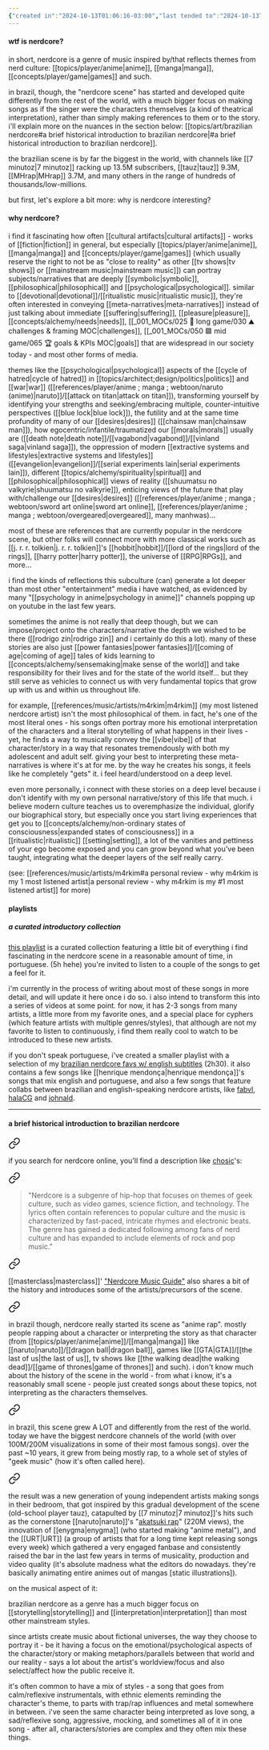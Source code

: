 ```yaml
---
{"created in":"2024-10-13T01:06:16-03:00","last tended to":"2024-10-13T01:37:40-03:00","aliases":["nerdcore","música geek","música nerd","geek music"],"relevancescore":93,"tags":["music","art","brazilian","geek","🌲","topic"],"dg-publish":true,"notestage":["🌲"],"created":"2024-10-13T01:06:16.281-03:00","updated":"2024-12-09T17:58:10.629-03:00","permalink":"/topics/art/brazilian-nerdcore/","dgPassFrontmatter":true}
---
```


#### wtf is nerdcore?

in short, nerdcore is a genre of music inspired by/that reflects themes from nerd culture: [[topics/player/anime\|anime]], [[manga\|manga]], [[concepts/player/game\|games]] and such.

in brazil, though, the "nerdcore scene" has started and developed quite differently from the rest of the world, with a much bigger focus on making songs as if the singer were the characters themselves (a kind of theatrical interpretation), rather than simply making references to them or to the story. i'll explain more on the nuances in the section below: [[topics/art/brazilian nerdcore#a brief historical introduction to brazilian nerdcore\|#a brief historical introduction to brazilian nerdcore]].

the brazilian scene is by far the biggest in the world, with channels like [[7 minutoz\|7 minutoz]] racking up 13.5M subscribers, [[tauz\|tauz]] 9.3M, [[MHrap\|MHrap]] 3.7M, and many others in the range of hundreds of thousands/low-millions.

but first, let's explore a bit more: why is nerdcore interesting?

#### why nerdcore?

i find it fascinating how often [[cultural artifacts\|cultural artifacts]] - works of [[fiction\|fiction]] in general, but especially [[topics/player/anime\|anime]], [[manga\|manga]] and [[concepts/player/game\|games]] (which usually reserve the right to not be as "close to reality" as other [[tv shows\|tv shows]] or [[mainstream music\|mainstream music]]) can portray subjects/narratives that are deeply [[symbolic\|symbolic]], [[philosophical\|philosophical]] and [[psychological\|psychological]]. similar to [[devotional\|devotional]]/[[ritualistic music\|ritualistic music]], they're often interested in conveying [[meta-narratives\|meta-narratives]] instead of just talking about immediate [[suffering\|suffering]], [[pleasure\|pleasure]], [[concepts/alchemy/needs\|needs]], [[_001_MOCs/025 🔷 long game/030 ⛰ challenges & framing MOC\|challenges]], [[_001_MOCs/050 🟩 mid game/065 🏆 goals & KPIs MOC\|goals]] that are widespread in our society today - and most other forms of media.

themes like the [[psychological\|psychological]] aspects of the [[cycle of hatred\|cycle of hatred]] in [[topics/architect;design/politics\|politics]] and [[war\|war]] ([[references/player/anime ; manga ; webtoon/naruto (anime)\|naruto]]/[[attack on titan\|attack on titan]]), transforming yourself by identifying your strengths and seeking/embracing multiple, counter-intuitive perspectives ([[blue lock\|blue lock]]), the futility and at the same time profundity of many of our [[desires\|desires]] ([[chainsaw man\|chainsaw man]]), how egocentric/infantile/traumatized our [[morals\|morals]] usually are ([[death note\|death note]]/[[vagabond\|vagabond]]/[[vinland saga\|vinland saga]]), the oppression of modern [[extractive systems and lifestyles\|extractive systems and lifestyles]] ([[evangelion\|evangelion]]/[[serial experiments lain\|serial experiments lain]]), different [[topics/alchemy/spirituality\|spiritual]] and [[philosophical\|philosophical]] views of reality ([[shuumatsu no valkyrie\|shuumatsu no valkyrie]]), enticing views of the future that play with/challenge our [[desires\|desires]] ([[references/player/anime ; manga ; webtoon/sword art online\|sword art online]], [[references/player/anime ; manga ; webtoon/overgeared\|overgeared]], many manhwas)...

most of these are references that are currently popular in the nerdcore scene, but other folks will connect more with more classical works such as [[j. r. r. tolkien\|j. r. r. tolkien]]'s [[hobbit\|hobbit]]/[[lord of the rings\|lord of the rings]], [[harry potter\|harry potter]], the universe of [[RPG\|RPGs]], and more...

i find the kinds of reflections this subculture (can) generate a lot deeper than most other "entertainment" media i have watched, as evidenced by many "[[psychology in anime\|psychology in anime]]" channels popping up on youtube in the last few years.

sometimes the anime is not really that deep though, but we can impose/project onto the characters/narrative the depth we wished to be there ([[rodrigo zin\|rodrigo zin]] and i certainly do this a lot). many of these stories are also just [[power fantasies\|power fantasies]]/[[coming of age\|coming of age]] tales of kids learning to [[concepts/alchemy/sensemaking\|make sense of the world]] and take responsibility for their lives and for the state of the world itself... but they still serve as vehicles to connect us with very fundamental topics that grow up with us and within us throughout life.

for example, [[references/music/artists/m4rkim\|m4rkim]] (my most listened nerdcore artist) isn't the most philosophical of them. in fact, he's one of the most literal ones - his songs often portray more his emotional interpretation of the characters and a literal storytelling of what happens in their lives - yet, he finds a way to musically convey the [[vibe\|vibe]] of that character/story in a way that resonates tremendously with both my adolescent and adult self. giving your best to interpreting these meta-narratives is where it's at for me. by the way he creates his songs, it feels like he completely "gets" it. i feel heard/understood on a deep level.

even more personally, i connect with these stories on a deep level because i don't identify with my own personal narrative/story of this life that much. i believe modern culture teaches us to overemphasize the individual, glorify our biographical story, but especially once you start living experiences that get you to [[concepts/alchemy/non-ordinary states of consciousness\|expanded states of consciousness]] in a [[ritualistic\|ritualistic]] [[setting\|setting]], a lot of the vanities and pettiness of your ego become exposed and you can grow beyond what you've been taught, integrating what the deeper layers of the self really carry.

(see: [[references/music/artists/m4rkim#a personal review - why m4rkim is my 1 most listened artist\|a personal review - why m4rkim is my #1 most listened artist]] for more)

#### playlists

##### a curated introductory collection

[this playlist](https://www.youtube.com/playlist?list=PLnpPY4NV-19wZVhLOaKkPcCEMlNWTu9cL) is a curated collection featuring a little bit of everything i find fascinating in the nerdcore scene in a reasonable amount of time, in portuguese. (5h hehe) you're invited to listen to a couple of the songs to get a feel for it.

i'm currently in the process of writing about most of these songs in more detail, and will update it here once i do so. i also intend to transform this into a series of videos at some point. for now, it has 2-3 songs from many artists, a little more from my favorite ones, and a special place for cyphers (which feature artists with multiple genres/styles), that although are not my favorite to listen to continuously, i find them really cool to watch to be introduced to these new artists.

if you don't speak portuguese, i've created a smaller playlist with a selection of my [brazilian nerdcore favs w/ english subtitles](https://www.youtube.com/playlist?list=PLnpPY4NV-19wm7ng19wDQXLnlYKnEPIT1) (2h30). it also contains a few songs like [[henrique mendonça\|henrique mendonça]]'s songs that mix english and portuguese, and also a few songs that feature collabs between brazilian and english-speaking nerdcore artists, like [fabvl](https://www.youtube.com/watch?v=iUM3YdqwgPg), [halaCG](https://www.youtube.com/watch?v=mslaAj0cyEA) and [johnald](https://www.youtube.com/watch?v=sFOZI6aKspk).

---
#### a brief historical introduction to brazilian nerdcore


<div class="transclusion internal-embed is-loaded"><a class="markdown-embed-link" href="/writings/the-evolution-of-my-weird-relationship-with-music-and-the-origins-of-my-occult-references/#d415ce" aria-label="Open link"><svg xmlns="http://www.w3.org/2000/svg" width="24" height="24" viewBox="0 0 24 24" fill="none" stroke="currentColor" stroke-width="2" stroke-linecap="round" stroke-linejoin="round" class="svg-icon lucide-link"><path d="M10 13a5 5 0 0 0 7.54.54l3-3a5 5 0 0 0-7.07-7.07l-1.72 1.71"></path><path d="M14 11a5 5 0 0 0-7.54-.54l-3 3a5 5 0 0 0 7.07 7.07l1.71-1.71"></path></svg></a><div class="markdown-embed">



if you search for nerdcore online, you'll find a description like [chosic](https://www.chosic.com/genre-chart/nerdcore/)'s: 

</div></div>


<div class="transclusion internal-embed is-loaded"><a class="markdown-embed-link" href="/writings/the-evolution-of-my-weird-relationship-with-music-and-the-origins-of-my-occult-references/#78f9e0" aria-label="Open link"><svg xmlns="http://www.w3.org/2000/svg" width="24" height="24" viewBox="0 0 24 24" fill="none" stroke="currentColor" stroke-width="2" stroke-linecap="round" stroke-linejoin="round" class="svg-icon lucide-link"><path d="M10 13a5 5 0 0 0 7.54.54l3-3a5 5 0 0 0-7.07-7.07l-1.72 1.71"></path><path d="M14 11a5 5 0 0 0-7.54-.54l-3 3a5 5 0 0 0 7.07 7.07l1.71-1.71"></path></svg></a><div class="markdown-embed">



> "Nerdcore is a subgenre of hip-hop that focuses on themes of geek culture, such as video games, science fiction, and technology. The lyrics often contain references to popular culture and the music is characterized by fast-paced, intricate rhymes and electronic beats. The genre has gained a dedicated following among fans of nerd culture and has expanded to include elements of rock and pop music."

</div></div>


<div class="transclusion internal-embed is-loaded"><a class="markdown-embed-link" href="/writings/the-evolution-of-my-weird-relationship-with-music-and-the-origins-of-my-occult-references/#4460a8" aria-label="Open link"><svg xmlns="http://www.w3.org/2000/svg" width="24" height="24" viewBox="0 0 24 24" fill="none" stroke="currentColor" stroke-width="2" stroke-linecap="round" stroke-linejoin="round" class="svg-icon lucide-link"><path d="M10 13a5 5 0 0 0 7.54.54l3-3a5 5 0 0 0-7.07-7.07l-1.72 1.71"></path><path d="M14 11a5 5 0 0 0-7.54-.54l-3 3a5 5 0 0 0 7.07 7.07l1.71-1.71"></path></svg></a><div class="markdown-embed">



[[masterclass\|masterclass]]' ["Nerdcore Music Guide"](https://www.masterclass.com/articles/nerdcore-music-guide) also shares a bit of the history and introduces some of the artists/precursors of the scene. 

</div></div>


<div class="transclusion internal-embed is-loaded"><a class="markdown-embed-link" href="/writings/the-evolution-of-my-weird-relationship-with-music-and-the-origins-of-my-occult-references/#757d9d" aria-label="Open link"><svg xmlns="http://www.w3.org/2000/svg" width="24" height="24" viewBox="0 0 24 24" fill="none" stroke="currentColor" stroke-width="2" stroke-linecap="round" stroke-linejoin="round" class="svg-icon lucide-link"><path d="M10 13a5 5 0 0 0 7.54.54l3-3a5 5 0 0 0-7.07-7.07l-1.72 1.71"></path><path d="M14 11a5 5 0 0 0-7.54-.54l-3 3a5 5 0 0 0 7.07 7.07l1.71-1.71"></path></svg></a><div class="markdown-embed">



in brazil though, nerdcore really started its scene as "anime rap". mostly people rapping about a character or interpreting the story as that character (from [[topics/player/anime\|anime]]/[[manga\|manga]] like [[naruto\|naruto]]/[[dragon ball\|dragon ball]], games like [[GTA\|GTA]]/[[the last of us\|the last of us]], tv shows like [[the walking dead\|the walking dead]]/[[game of thrones\|game of thrones]] and such). i don't know much about the history of the scene in the world - from what i know, it's a reasonably small scene - people just created songs about these topics, not interpreting as the characters themselves. 

</div></div>


<div class="transclusion internal-embed is-loaded"><a class="markdown-embed-link" href="/writings/the-evolution-of-my-weird-relationship-with-music-and-the-origins-of-my-occult-references/#fb7fea" aria-label="Open link"><svg xmlns="http://www.w3.org/2000/svg" width="24" height="24" viewBox="0 0 24 24" fill="none" stroke="currentColor" stroke-width="2" stroke-linecap="round" stroke-linejoin="round" class="svg-icon lucide-link"><path d="M10 13a5 5 0 0 0 7.54.54l3-3a5 5 0 0 0-7.07-7.07l-1.72 1.71"></path><path d="M14 11a5 5 0 0 0-7.54-.54l-3 3a5 5 0 0 0 7.07 7.07l1.71-1.71"></path></svg></a><div class="markdown-embed">



in brazil, this scene grew A LOT and differently from the rest of the world. today we have the biggest nerdcore channels of the world (with over 100M/200M visualizations in some of their most famous songs). over the past ~10 years, it grew from being mostly rap, to a whole set of styles of "geek music" (how it's often called here). 

</div></div>


<div class="transclusion internal-embed is-loaded"><a class="markdown-embed-link" href="/writings/the-evolution-of-my-weird-relationship-with-music-and-the-origins-of-my-occult-references/#0701bf" aria-label="Open link"><svg xmlns="http://www.w3.org/2000/svg" width="24" height="24" viewBox="0 0 24 24" fill="none" stroke="currentColor" stroke-width="2" stroke-linecap="round" stroke-linejoin="round" class="svg-icon lucide-link"><path d="M10 13a5 5 0 0 0 7.54.54l3-3a5 5 0 0 0-7.07-7.07l-1.72 1.71"></path><path d="M14 11a5 5 0 0 0-7.54-.54l-3 3a5 5 0 0 0 7.07 7.07l1.71-1.71"></path></svg></a><div class="markdown-embed">



the result was a new generation of young independent artists making songs in their bedroom, that got inspired by this gradual development of the scene (old-school player tauz), catapulted by [[7 minutoz\|7 minutoz]]'s hits such as the cornerstone [[naruto\|naruto]]'s "[akatsuki rap](https://www.youtube.com/watch?v=-oYMo8k22Vw)" (220M views), the innovation of [[enygma\|enygma]] (who started making "anime metal"), and the [[URT\|URT]] (a group of artists that for a long time kept releasing songs every week) which gathered a very engaged fanbase and consistently raised the bar in the last few years in terms of musicality, production and video quality (it's absolute madness what the editors do nowadays. they're basically animating entire animes out of mangas [static illustrations]). 

</div></div>


on the musical aspect of it:

brazilian nerdcore as a genre has a much bigger focus on [[storytelling\|storytelling]] and [[interpretation\|interpretation]] than most other mainstream styles. 

since artists create music about fictional universes, the way they choose to portray it - be it having a focus on the emotional/psychological aspects of the character/story or making metaphors/parallels between that world and our reality - says a lot about the artist's worldview/focus and also select/affect how the public receive it.

it's often common to have a mix of styles - a song that goes from calm/reflexive instrumentals, with ethnic elements reminding the character's theme, to parts with trap/rap influences and metal somewhere in between. i've seen the same character being interpreted as love song, a sad/reflexive song, aggressive, mocking, and sometimes all of it in one song - after all, characters/stories are complex and they often mix these things.